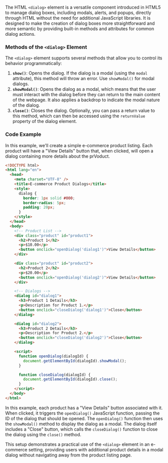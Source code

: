 The HTML `<dialog>` element is a versatile component introduced in HTML5 to manage dialog boxes, including modals, alerts, and popups, directly through HTML without the need for additional JavaScript libraries. It is designed to make the creation of dialog boxes more straightforward and more semantic by providing built-in methods and attributes for common dialog actions.

### Methods of the `<dialog>` Element

The `<dialog>` element supports several methods that allow you to control its behavior programmatically:

1. **`show()`**: Opens the dialog. If the dialog is a modal (using the `modal` attribute), this method will throw an error. Use `showModal()` for modal dialogs.
2. **`showModal()`**: Opens the dialog as a modal, which means that the user must interact with the dialog before they can return to the main content of the webpage. It also applies a backdrop to indicate the modal nature of the dialog.
3. **`close()`**: Closes the dialog. Optionally, you can pass a return value to this method, which can then be accessed using the `returnValue` property of the dialog element.

### Code Example

In this example, we'll create a simple e-commerce product listing. Each product will have a "View Details" button that, when clicked, will open a dialog containing more details about the prVoduct.

```html
<!DOCTYPE html>
<html lang="en">
  <head>
    <meta charset="UTF-8" />
    <title>E-commerce Product Dialogs</title>
    <style>
      dialog {
        border: 1px solid #000;
        border-radius: 5px;
        padding: 20px;
      }
    </style>
  </head>
  <body>
    <!-- Product List -->
    <div class="product" id="product1">
      <h2>Product 1</h2>
      <p>$10.00</p>
      <button onclick="openDialog('dialog1')">View Details</button>
    </div>

    <div class="product" id="product2">
      <h2>Product 2</h2>
      <p>$20.00</p>
      <button onclick="openDialog('dialog2')">View Details</button>
    </div>

    <!-- Dialogs -->
    <dialog id="dialog1">
      <h3>Product 1 Details</h3>
      <p>Description for Product 1.</p>
      <button onclick="closeDialog('dialog1')">Close</button>
    </dialog>

    <dialog id="dialog2">
      <h3>Product 2 Details</h3>
      <p>Description for Product 2.</p>
      <button onclick="closeDialog('dialog2')">Close</button>
    </dialog>

    <script>
      function openDialog(dialogId) {
        document.getElementById(dialogId).showModal();
      }

      function closeDialog(dialogId) {
        document.getElementById(dialogId).close();
      }
    </script>
  </body>
</html>
```

In this example, each product has a "View Details" button associated with it. When clicked, it triggers the `openDialog()` JavaScript function, passing the ID of the dialog that should be opened. The `openDialog()` function then uses the `showModal()` method to display the dialog as a modal. The dialog itself includes a "Close" button, which calls the `closeDialog()` function to close the dialog using the `close()` method.

This setup demonstrates a practical use of the `<dialog>` element in an e-commerce setting, providing users with additional product details in a modal dialog without navigating away from the product listing page.
